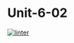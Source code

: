 # Unit-6-02
[![linter](https://github.com/Seti-Ngabo45/Unit-6-02/workflows/linter/badge.svg)](https://github.com/marketplace/actions/super-linter)
